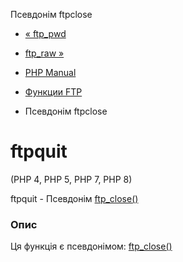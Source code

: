 Псевдонім ftpclose

-   [« ftp\_pwd](function.ftp-pwd.html)
    
-   [ftp\_raw »](function.ftp-raw.html)
    
-   [PHP Manual](index.html)
    
-   [Функции FTP](ref.ftp.html)
    
-   Псевдонім ftpclose
    

# ftpquit

(PHP 4, PHP 5, PHP 7, PHP 8)

ftpquit - Псевдонім [ftp\_close()](function.ftp-close.html)

### Опис

Ця функція є псевдонімом: [ftp\_close()](function.ftp-close.html)